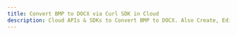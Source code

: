 ---title: Convert BMP to DOCX via Curl SDK in Clouddescription: Cloud APIs & SDKs to Convert BMP to DOCX. Also Create, Edit & Render Microsoft Word & OpenOffice documents in the Cloud.---
